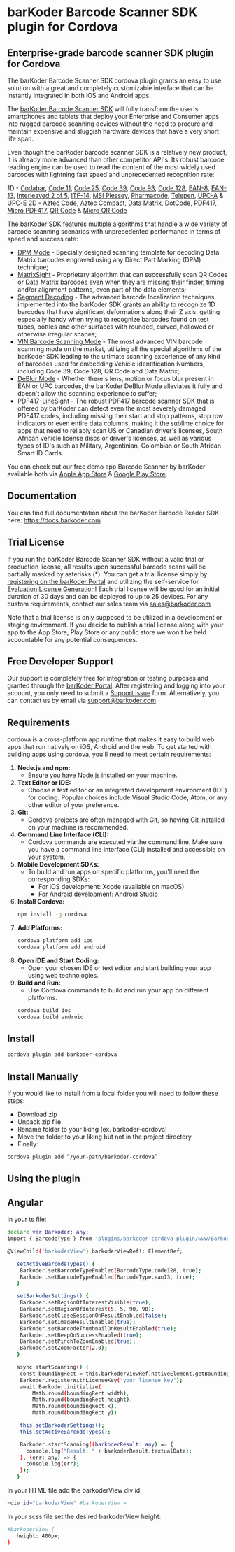 # barKoder Barcode Scanner SDK plugin for Cordova
## Enterprise-grade barcode scanner SDK plugin for Cordova

The barKoder Barcode Scanner SDK cordova plugin grants an easy to use solution with a great and completely customizable interface that can be instantly integrated in both iOS and Android apps.

The [barKoder Barcode Scanner SDK](https://barkoder.com/barcode-scanner-sdk) will fully transform the user's smartphones and tablets that deploy your Enterprise and Consumer apps into rugged barcode scanning devices without the need to procure and maintain expensive and sluggish hardware devices that have a very short life span.

Even though the barKoder barcode scanner SDK is a relatively new product, it is already more advanced than other competitor API's. Its robust barcode reading engine can be used to read the content of the most widely used barcodes with lightning fast speed and unprecedented recognition rate:

1D - [Codabar](https://barkoder.com/barcode-types/codaba), [Code 11](https://barkoder.com/barcode-types/code-11), [Code 25](https://barkoder.com/barcode-types/code-25), [Code 39](https://barkoder.com/barcode-types/code-39), [Code 93](https://barkoder.com/barcode-types/code-93), [Code 128](https://barkoder.com/barcode-types/code-128), [EAN-8](https://barkoder.com/barcode-types/ean-upc-code), [EAN-13](https://barkoder.com/barcode-types/ean-upc-code), [Interleaved 2 of 5](https://barkoder.com/barcode-types/code-25), [ITF-14](https://barkoder.com/barcode-types/code-25), [MSI Plessey](https://barkoder.com/barcode-types/msi-plessey), [Pharmacode](https://barkoder.com/barcode-types/code-32), [Telepen](https://barkoder.com/barcode-types/telepen), [UPC-A](https://barkoder.com/barcode-types/ean-upc-code) & [UPC-E](https://barkoder.com/barcode-types/ean-upc-code)
2D - [Aztec Code](https://barkoder.com/barcode-types/aztec), [Aztec Compact](https://barkoder.com/barcode-types/aztec), [Data Matrix](https://barkoder.com/barcode-types/data-matrix), [DotCode](https://barkoder.com/barcode-types/dotcode), [PDF417](https://barkoder.com/barcode-types/pdf417), [Micro PDF417](https://barkoder.com/barcode-types/pdf417), [QR Code](https://barkoder.com/barcode-types/qr-code) & [Micro QR Code](https://barkoder.com/barcode-types/qr-code)

The [barKoder SDK](https://barkoder.com/) features multiple algorithms that handle a wide variety of barcode scanning scenarios with unprecedented performance in terms of speed and success rate: 
* [DPM Mode](https://barkoder.com/dpm-barcode-scanner-sdk) - Specially designed scanning template for decoding Data Matrix barcodes engraved using any Direct Part Marking (DPM) technique;
* [MatrixSight](https://barkoder.com/matrixsight) - Proprietary algorithm that can successfully scan QR Codes or Data Matrix barcodes even when they are missing their finder, timing and/or alignment patterns, even part of the data elements;
* [Segment Decoding](https://barkoder.com/segment-decoding) - The advanced barcode localization techniques implemented into the barKoder SDK grants an ability to recognize 1D barcodes that have significant deformations along their Z axis, getting especially handy when trying to recognize barcodes found on test tubes, bottles and other surfaces with rounded, curved, hollowed or otherwise irregular shapes;
* [VIN Barcode Scanning Mode](https://barkoder.com/vin-scanning-mode) - The most advanced VIN barcode scanning mode on the market, utilizing all the special algorithms of the barKoder SDK leading to the ultimate scanning experience of any kind of barcodes used for embedding Vehicle Identification Numbers, including Code 39, Code 128, QR Code and Data Matrix;
* [DeBlur Mode](https://barkoder.com/deblur-mode) - Whether there's lens, motion or focus blur present in EAN or UPC barcodes, the barKoder DeBlur Mode alleviates it fully and doesn't allow the scanning experience to suffer;
* [PDF417-LineSight](https://barkoder.com/pdf417-linesight) - The robust PDF417 barcode scanner SDK that is offered by barKoder can detect even the most severely damaged PDF417 codes, including missing their start and stop patterns, stop row indicators or even entire data columns, making it the sublime choice for apps that need to reliably scan US or Canadian driver's licenses, South African vehicle license discs or driver's licenses, as well as various types of ID's such as Military, Argentinian, Colombian or South African Smart ID Cards.

You can check out our free demo app Barcode Scanner by barKoder available both via [Apple App Store](https://apps.apple.com/us/app/barkoder-scanner/id6443715409?uo=2) & [Google Play Store](https://play.google.com/store/apps/details?id=com.barkoder.demoscanner).

## Documentation

You can find full documentation about the barKoder Barcode Reader SDK here: https://docs.barkoder.com

## Trial License

If you run the barKoder Barcode Scanner SDK without a valid trial or production license, all results upon successful barcode scans will be partially masked by asterisks (*). You can get a trial license simply by [registering on the barKoder Portal](https://barkoder.com/register) and utilizing the self-service for [Evaluation License Generation](https://barkoder.com/spr/new)! Each trial license will be good for an initial duration of 30 days and can be deployed to up to 25 devices. For any custom requirements, contact our sales team via sales@barkoder.com

Note that a trial license is only supposed to be utilized in a development or staging environment. If you decide to publish a trial license along with your app to the App Store, Play Store or any public store we won't be held accountable for any potential consequences. 

## Free Developer Support

Our support is completely free for integration or testing purposes and granted through the [barKoder Portal](https://barkoder.com/login). After registering and logging into your account, you only need to submit a [Support Issue](https://barkoder.com/issues) form. Alternatively, you can contact us by email via support@barkoder.com.

## Requirements

cordova is a cross-platform app runtime that makes it easy to build web apps that run natively on iOS, Android and the web. To get started with building apps using cordova, you'll need to meet certain requirements:

1. **Node.js and npm:**
   - Ensure you have Node.js installed on your machine.
2. **Text Editor or IDE:**
   - Choose a text editor or an integrated development environment (IDE) for coding. Popular choices include Visual Studio Code, Atom, or any other editor of your preference.
3. **Git:**
   - Cordova projects are often managed with Git, so having Git installed on your machine is recommended.
4. **Command Line Interface (CLI):**
   - Cordova commands are executed via the command line. Make sure you have a command line interface (CLI) installed and accessible on your system.
5. **Mobile Development SDKs:**
   - To build and run apps on specific platforms, you'll need the corresponding SDKs:
     - For iOS development: Xcode (available on macOS)
     - For Android development: Android Studio
6. **Install Cordova:**
   ```bash
   npm install -g cordova
   ```
7. **Add Platforms:**
   ```bash
   cordova platform add ios
   cordova platform add android
   ```
8. **Open IDE and Start Coding:**
   - Open your chosen IDE or text editor and start building your app using web technologies.
9. **Build and Run:**
   - Use Cordova commands to build and run your app on different platforms.
   ```bash
   cordova build ios
   cordova build android
   ```

## Install

```bash
cordova plugin add barkoder-cordova
```

## Install Manually
If you would like to install from a local folder you will need to follow these steps:

- Download zip
- Unpack zip file
- Rename folder to your liking (ex. barkoder-cordova)
- Move the folder to your liking but not in the project directory
- Finally:
```bash
cordova plugin add “/your-path/barkoder-cordova”
```

## Using the plugin 
## Angular

In your ts file:
```bash
declare var Barkoder: any;
import { BarcodeType } from 'plugins/barkoder-cordova-plugin/www/BarkoderConfig';

@ViewChild('barkoderView') barkoderViewRef!: ElementRef;

   setActiveBarcodeTypes() {
    Barkoder.setBarcodeTypeEnabled(BarcodeType.code128, true);
    Barkoder.setBarcodeTypeEnabled(BarcodeType.ean13, true);
   }

   setBarkoderSettings() {
    Barkoder.setRegionOfInterestVisible(true);
    Barkoder.setRegionOfInterest(5, 5, 90, 90);
    Barkoder.setCloseSessionOnResultEnabled(false);
    Barkoder.setImageResultEnabled(true);
    Barkoder.setBarcodeThumbnailOnResultEnabled(true);
    Barkoder.setBeepOnSuccessEnabled(true);
    Barkoder.setPinchToZoomEnabled(true);
    Barkoder.setZoomFactor(2.0);
   }

   async startScanning() {
    const boundingRect = this.barkoderViewRef.nativeElement.getBoundingClientRect() as DOMRect;
    Barkoder.registerWithLicenseKey("your_license_key");
    await Barkoder.initialize(
        Math.round(boundingRect.width), 
        Math.round(boundingRect.height), 
        Math.round(boundingRect.x), 
        Math.round(boundingRect.y))

    this.setBarkoderSettings();
    this.setActiveBarcodeTypes();

    Barkoder.startScanning((barkoderResult: any) => {
      console.log("Result: " + barkoderResult.textualData);
    }, (err: any) => {
      console.log(err);
    });
   }
```

In your HTML file add the barkoderView div id:
```bash
<div id="barkoderView" #barkoderView >
```

In your scss file set the desired barkoderView height:
```bash
#barkoderView {
   height: 400px;
}
```